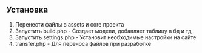 ## Установка

1. Перенести файлы в assets и core проекта
2. Запустить build.php - Создает модели, добавляет таблицу в бд и тд
3. Запустить settings.php - Установит необходимые настройки на сайте
4. transfer.php - Для переноса файлов при разработке
